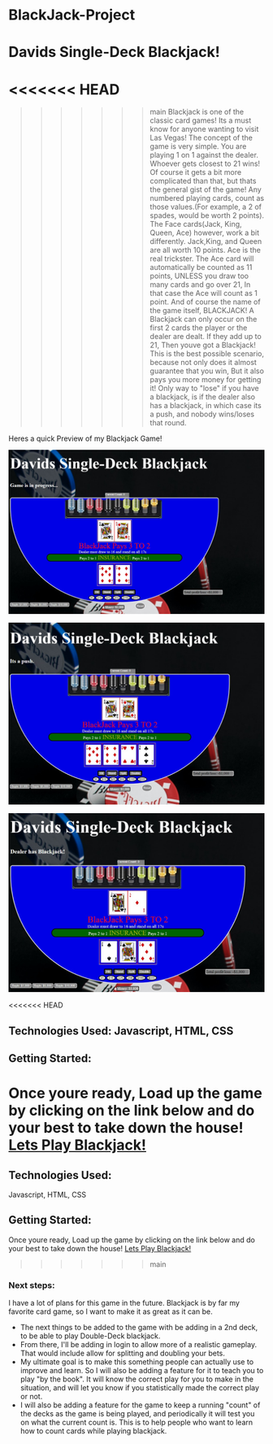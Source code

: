 # BlackJack-Project
#  **Davids Single-Deck Blackjack!**
<<<<<<< HEAD
=======


>>>>>>> main
Blackjack is one of the classic card games! Its a must know for anyone wanting to visit Las Vegas! The concept of the game is very simple. You are playing 1 on 1 against the dealer. Whoever gets closest to 21 wins! Of course it gets a bit more complicated than that, but thats the general gist of the game! Any numbered playing cards, count as those values.(For example, a 2 of spades, would be worth 2 points). The Face cards(Jack, King, Queen, Ace) however, work a bit differently. Jack,King, and Queen are all worth 10 points. Ace is the real trickster. The Ace card will automatically be counted as 11 points, UNLESS you draw too many cards and go over 21, In that case the Ace will count as 1 point. And of course the name of the game itself, BLACKJACK! A Blackjack can only occur on the first 2 cards the player or the dealer are dealt. If they add up to 21, Then youve got a Blackjack! This is the best possible scenario, because not only does it almost guarantee that you win, But it also pays you more money for getting it! Only way to "lose" if you have a blackjack, is if the dealer also has a blackjack, in which case its a push, and nobody wins/loses that round.


Heres a quick Preview of my Blackjack Game!

![alt text](Blackjack1.jpg)

![alt text](Blackjack2.jpg)

![alt text](Blackjack3.jpg)

<<<<<<< HEAD
##  Technologies Used: Javascript, HTML, CSS

##  Getting Started: 

Once youre ready, Load up the game by clicking on the link below and do your best to take down the house!
[Lets Play Blackjack!](https://www.example.com)
=======
##  Technologies Used: 

Javascript, HTML, CSS

##  Getting Started: 

Once youre ready, Load up the game by clicking on the link below and do your best to take down the house!
[Lets Play Blackjack!](https://sheedkik.github.io/BlackJack-Project/)
>>>>>>> main

###  Next steps:

 I have a lot of plans for this game in the future. Blackjack is by far my favorite card game, so I want to make it as great as it can be. 

 - The next things to be added to the game with be adding in a 2nd deck, to be able to play Double-Deck blackjack. 
 - From there, I'll be adding in login to allow more of a realistic gameplay. That would include allow for splitting and doubling your bets. 
 - My ultimate goal is to make this something people can actually use to improve and learn. So I will also be adding a feature for it to teach you to play "by the book". It will know the correct play for you to make in the situation, and will let you know if you statistically made the correct play or not. 
 - I will also be adding a feature for the game to keep a running "count" of the decks as the game is being played, and periodically it will test you on what the current count is. This is to help people who want to learn how to count cards while playing blackjack.
